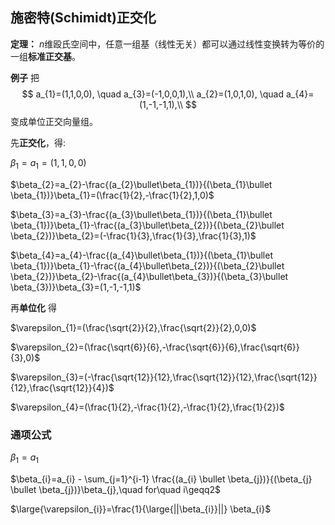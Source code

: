 ## 施密特(Schimidt)正交化
**定理：** $n$维殴氏空间中，任意一组基（线性无关）都可以通过线性变换转为等价的一组**标准正交基**。

**例子**
把
$$
a_{1}=(1,1,0,0), \quad a_{3}=(-1,0,0,1),\\
a_{2}=(1,0,1,0), \quad a_{4}=(1,-1,-1,1),\\
$$
变成单位正交向量组。

先**正交化**，得:

$\beta_{1}=a_{1}=(1,1,0,0)$

$\beta_{2}=a_{2}-\frac{(a_{2}\bullet\beta_{1})}{(\beta_{1}\bullet \beta_{1})}\beta_{1}=(\frac{1}{2},-\frac{1}{2},1,0)$

$\beta_{3}=a_{3}-\frac{(a_{3}\bullet\beta_{1})}{(\beta_{1}\bullet \beta_{1})}\beta_{1}-\frac{(a_{3}\bullet\beta_{2})}{(\beta_{2}\bullet \beta_{2})}\beta_{2}=(-\frac{1}{3},\frac{1}{3},\frac{1}{3},1)$

$\beta_{4}=a_{4}-\frac{(a_{4}\bullet\beta_{1})}{(\beta_{1}\bullet \beta_{1})}\beta_{1}-\frac{(a_{4}\bullet\beta_{2})}{(\beta_{2}\bullet \beta_{2})}\beta_{2}-\frac{(a_{4}\bullet\beta_{3})}{(\beta_{3}\bullet \beta_{3})}\beta_{3}=(1,-1,-1,1)$

再**单位化** 得

$\varepsilon_{1}=(\frac{\sqrt{2}}{2},\frac{\sqrt{2}}{2},0,0)$

$\varepsilon_{2}=(\frac{\sqrt{6}}{6},-\frac{\sqrt{6}}{6},\frac{\sqrt{6}}{3},0)$

$\varepsilon_{3}=(-\frac{\sqrt{12}}{12},\frac{\sqrt{12}}{12},\frac{\sqrt{12}}{12},\frac{\sqrt{12}}{4})$

$\varepsilon_{4}=(\frac{1}{2},-\frac{1}{2},-\frac{1}{2},\frac{1}{2})$

### 通项公式
$\beta_{1}=a_{1}$

$\beta_{i}=a_{i} - \sum_{j=1}^{i-1} \frac{(a_{i} \bullet \beta_{j})}{(\beta_{j} \bullet \beta_{j})}\beta_{j},\quad for\quad i\geqq2$

$\large{\varepsilon_{i}}=\frac{1}{\large{||\beta_{i}}||} \beta_{i}$
